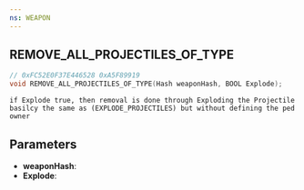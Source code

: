 ```yaml
---
ns: WEAPON
---
```

## REMOVE_ALL_PROJECTILES_OF_TYPE

```c
// 0xFC52E0F37E446528 0xA5F89919
void REMOVE_ALL_PROJECTILES_OF_TYPE(Hash weaponHash, BOOL Explode);
```

```
if Explode true, then removal is done through Exploding the Projectile basilcy the same as (EXPLODE_PROJECTILES) but without defining the ped owner
```

## Parameters
* **weaponHash**: 
* **Explode**: 

